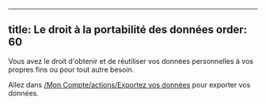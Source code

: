 ***

title: Le droit à la portabilité des données
order: 60
---------

Vous avez le droit d'obtenir et de réutiliser vos données personnelles à vos propres fins ou pour tout autre besoin.

Allez dans [/Mon Compte/actions/Exportez vos données][1] pour exporter vos données.

[1]: /account/actions/export/
